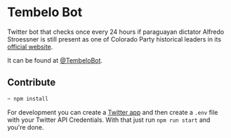 # Tembelo Bot
Twitter bot that checks once every 24 hours if paraguayan dictator Alfredo Stroessner is still present as one of Colorado Party historical leaders in its [official website](www.anr.gov.py).

It can be found at [@TembeloBot](https://twitter.com/TembeloBot).

## Contribute
```bash
~ npm install
```
For development you can create a [Twitter app](https://apps.twitter.com/) and then create a ```.env``` file with your Twitter API Credentials. With that just run ```npm run start``` and you're done.

